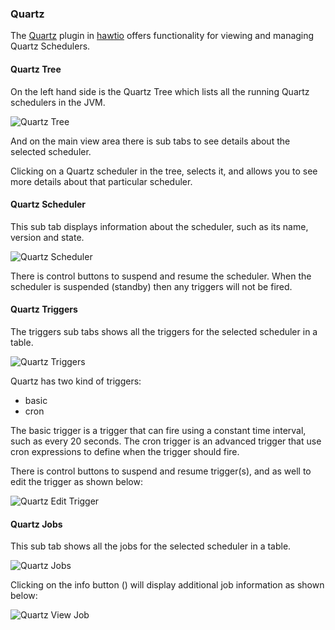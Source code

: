 ### Quartz

The [Quartz](#/quartz/schedulers/) plugin in [hawtio](http://hawt.io "hawtio") offers functionality for viewing and managing Quartz Schedulers.

#### Quartz Tree ####

On the left hand side is the Quartz Tree which lists all the running Quartz schedulers in the JVM.

![Quartz Tree](app/quartz/doc/img/quartz-tree.png "Quartz Tree")

And on the main view area there is sub tabs to see details about the selected scheduler.

Clicking on a Quartz scheduler in the tree, selects it, and allows you to see more details about that particular scheduler.

#### Quartz Scheduler ####

This sub tab displays information about the scheduler, such as its name, version and state.

![Quartz Scheduler](app/quartz/doc/img/quartz-scheduler.png "Quartz Scheduler")

There is control buttons to suspend and resume the scheduler. When the scheduler is suspended (standby) then any
triggers will not be fired.

#### Quartz Triggers ####

The triggers sub tabs shows all the triggers for the selected scheduler in a table.

![Quartz Triggers](app/quartz/doc/img/quartz-triggers.png "Quartz Triggers")

Quartz has two kind of triggers:
* basic
* cron

The basic trigger is a trigger that can fire using a constant time interval, such as every 20 seconds.
The cron trigger is an advanced trigger that use cron expressions to define when the trigger should fire.

There is control buttons to suspend and resume trigger(s), and as well to edit the trigger as shown below:

![Quartz Edit Trigger](app/quartz/doc/img/quartz-edit-trigger.png "Quartz Edit Trigger")

#### Quartz Jobs ####

This sub tab shows all the jobs for the selected scheduler in a table.

![Quartz Jobs](app/quartz/doc/img/quartz-jobs.png "Quartz Jobs")

Clicking on the info button (<i class='icon-info'></i>) will display additional job information as shown below:

![Quartz View Job](app/quartz/doc/img/quartz-view-job.png "Quartz View Job")


